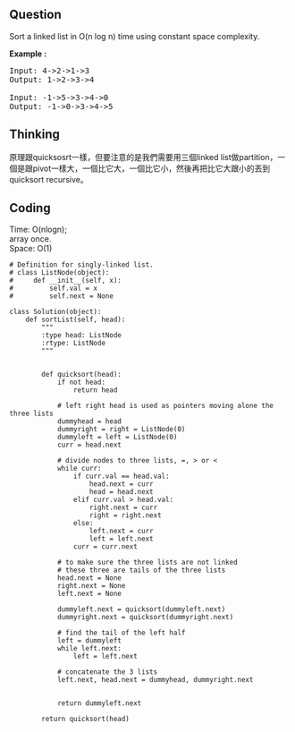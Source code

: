 ## Question
Sort a linked list in O(n log n) time using constant space complexity. </br>

**Example :**   
<pre>
Input: 4->2->1->3
Output: 1->2->3->4

Input: -1->5->3->4->0
Output: -1->0->3->4->5
</pre>

## Thinking
 原理跟quicksosrt一樣，但要注意的是我們需要用三個linked list做partition，一個是跟pivot一樣大，一個比它大，一個比它小，然後再把比它大跟小的丟到quicksort recursive。

## Coding
Time: O(nlogn); <br>
array once. </br>
Space: O(1)
```python3
# Definition for singly-linked list.
# class ListNode(object):
#     def __init__(self, x):
#         self.val = x
#         self.next = None

class Solution(object):
    def sortList(self, head):
        """
        :type head: ListNode
        :rtype: ListNode
        """
        
        
        def quicksort(head):
            if not head:
                return head
            
            # left right head is used as pointers moving alone the three lists
            dummyhead = head
            dummyright = right = ListNode(0)
            dummyleft = left = ListNode(0)
            curr = head.next
            
            # divide nodes to three lists, =, > or <
            while curr:
                if curr.val == head.val:
                    head.next = curr
                    head = head.next
                elif curr.val > head.val:
                    right.next = curr
                    right = right.next
                else:
                    left.next = curr
                    left = left.next
                curr = curr.next
            
            # to make sure the three lists are not linked
            # these three are tails of the three lists
            head.next = None
            right.next = None
            left.next = None
            
            dummyleft.next = quicksort(dummyleft.next)
            dummyright.next = quicksort(dummyright.next)
            
            # find the tail of the left half
            left = dummyleft
            while left.next:
                left = left.next
            
            # concatenate the 3 lists 
            left.next, head.next = dummyhead, dummyright.next
            
            
            return dummyleft.next
        
        return quicksort(head)    
            
            
            
            
            
            
                
```

